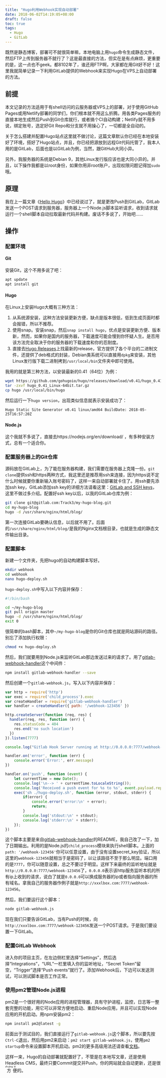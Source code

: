 ```yaml
---
title: "Hugo利用Webhook实现自动部署"
date: 2018-06-02T14:19:05+08:00
draft: false
toc: true
tags: 
  - Hugo
  - GitLab
---
```


既然是静态博客，部署可不就很简单嘛，本地电脑上用`hugo`命令生成静态文件，然后FTP上传到服务器不就行了？这是最直接的方法，但实在是有点麻烦，更重要的是，这一点也不geek。都8102年了，谁还用FTP啊，大家都在用Git好不好！这里我就简单记录一下利用GitLab提供的Webhook来实现Hugo在VPS上自动部署的方法。

## 前提

本文记录的方法适用于有shell访问的云服务器或VPS上的部署，对于使用GitHub Pages或用Netlify部署的同学们，你们根本就不用这么折腾。用各类Pages服务的直接本地生成然后Push到Git仓库就行，或者搞个CI自动构建；Netlify就不用多说，绑定账号，选定好Git Repo和分支就不用操心了，一切都是全自动的。

关于怎么搭建并配置Hugo站点这里就不做讨论，这篇文章默认你已经在本地安装好了环境，搭好了Hugo站点，并且，你已经把源放到远程Git代码托管了，我本人用的是GitLab，后面也是以GitLab为例，当然，跟GitHub大同小异。

另外，我服务器的系统是Debian 9，其他Linux发行版应该也是大同小异的。并且，以下操作我都是以root身份，如果你用非root账户，出现权限问题记得加`sudo`哦。

## 原理

我在上一篇文章《[Hello Hugo](https://www.xxxlbox.com/posts/2018/hello-hugo/)》中已经说过了，就是更改Push到GitLab，GitLab发送一个POST请求到服务器，服务器上一个Node.js脚本监听请求，收到请求就运行一个shell脚本自动拉取最新代码并构建。废话不多说了，开始吧……

## 操作

###  配置环境

#### Git

安装Git，这个不用多说了吧：

```bash
apt update
apt install git
```

#### Hugo

在Linux上安装Hugo大概有三种方法：

1. 从系统源安装，这种方法安装更新方便，缺点是版本很低，低到生成页面时都会报错，所以不推荐。
2. 使用snap。安装snap，然后`snap install hugo`，优点是安装更新方便、版本新，然而，如果你是国内的服务器，下载速度可能会慢到你怀疑人生。是否用该方法完全取决于你的服务器的下载速度和你的忍耐度。
3. 直接去[Hugo Releases](https://github.com/gohugoio/hugo/releases)上找最新的release，官方提供了各个平台的二进制文件，还提供了deb格式的封装，Debian类系统可以直接用`dpkg`来安装，其他Linux发行版下载二进制拷到`/usr/local/bin`文件夹中即可使用。

我用的就是第三种方法，以安装最新的0.41（64位）为例：

```bash
wget https://github.com/gohugoio/hugo/releases/download/v0.41/hugo_0.41_Linux-64bit.tar.gz
tar -zxvf hugo_0.41_Linux-64bit.tar.gz
cp hugo /usr/local/bin/hugo
```

然后运行一下`hugo version`，出现类似信息就表示安装成功了：

```
Hugo Static Site Generator v0.41 linux/amd64 BuildDate: 2018-05-25T16:57:20Z
```

#### Node.js

这个我就不多说了，直接去https://nodejs.org/en/download/ ，有多种安装方式，总有一个适合你。

### 配置服务器上的Git仓库

源码放在GitLab上，为了能在服务器构建，我们需要在服务器上克隆一份。`git clone`提供ssh和https两种方式，我这里还是推荐用ssh来连接，因为https说不定什么时候就要你重新输入账号密码了，这样一来自动部署就卡住了。用ssh要先添加ssh key，GitLab添加ssh key的详细方法请看这里：[GitLab and SSH keys](https://gitlab.com/help/ssh/README)，这里不做过多介绍。配置好ssh key以后，以我的GitLab仓库为例：

```bash
git clone git@gitlab.com:Track3/my-hugo-blog.git
cd my-hugo-blog
hugo -d /usr/share/nginx/html/blog/
```

第一次连接GitLab要确认信息，以后就不用了。后面的`/usr/share/nginx/html/blog/`是我的Nginx文档根目录，也就是生成的静态文件输出目录。

### 配置脚本

新建一个文件夹，先把hugo的自动构建脚本写好。

```bash
mkdir webhook
cd webhook
nano hugo-deploy.sh
```

`hugo-deploy.sh`中写入以下内容并保存：

```bash
#!/bin/bash

cd ~/my-hugo-blog
git pull origin master
hugo -d /usr/share/nginx/html/blog/
exit 0
```

很简单的bash脚本，其中`~/my-hugo-blog`是你的Git仓库也就是网站源码的路径。别忘了添加执行权限：

```bash
chmod +x hugo-deploy.sh
```

然后，我们就要用到Node.js来监听GitLab那边发送过来的请求了。用了[gitlab-webhook-handler](https://github.com/SixQuant/gitlab-webhook-handler)这个中间件：

```bash
npm install gitlab-webhook-handler --save
```

然后创建一个`gitlab-webhook.js`，写入以下内容并保存：

```javascript
var http = require('http')
var exec = require('child_process').exec
var createHandler = require('gitlab-webhook-handler')
var handler = createHandler({ path: '/webhook-123456' })

http.createServer(function (req, res) {
  handler(req, res, function (err) {
    res.statusCode = 404
    res.end('no such location')
  })
}).listen(7777)

console.log("Gitlab Hook Server running at http://0.0.0.0:7777/webhook-123456");

handler.on('error', function (err) {
  	console.error('Error:', err.message)
})

handler.on('push', function (event) {
    let currentTime = new Date();
    console.log('\n--> ' + currentTime.toLocaleString());
    console.log('Received a push event for %s to %s', event.payload.repository.name, event.payload.ref);
    exec('sh ./hugo-deploy.sh', function (error, stdout, stderr) {
        if(error) {
            console.error('error:\n' + error);
            return;
        }
        console.log('stdout:\n' + stdout);
        console.log('stderr:\n' + stderr);
    });
})
```

这个脚本主要是来自[gitlab-webhook-handler](https://github.com/SixQuant/gitlab-webhook-handler)的README，我自己改了一下，加了日期输出。利用的是Node.js的`child_process`模块来执行shell脚本。上面的`path: '/webhook-123456'`你可以任意设置，由于没有设置secret_key验证，所以这里的`webhook-123456`就相当于是密码了，以让该路径不至于那么明显。端口用的是`7777`，你可以随意设置，总之不要过于明显。这样下来最终的监听地址就是`http://0.0.0.0:7777/webhook-123456`了，`0.0.0.0`表示该http服务监听本机的所有ip上收到的请求，说白了就是`0.0.0.0`可以换成服务器的ip或者指向服务器的所有域名。拿我自己的服务器作例子就是`http://xxxlbox.com:7777/webhook-123456`。

然后，我们要运行这个脚本：

```bash
node gitlab-webhook.js
```

现在我们只要告诉GitLab，当有Push的时候，向`http://xxxlbox.com:7777/webhook-123456`发送一个POST请求。于是我们要设置一下GitLab。

### 配置GitLab Webhook

进入你的项目主页，在左边侧栏里选择“Settings”，然后选择“Integrations”，“URL”一栏里填入你的监听地址，“Secret Token”留空，“Trigger”选择“Push events”就行了。添加Webhook后，下边可以发送测试，可以测试脚本是否工作正常。

### 使用pm2管理Node.js进程

pm2是一个很好用的Node应用的进程管理器，具有守护进程，监控，日志等一整套完整的功能，用它可以非常方便地启动、重启Node应用，并且可以实现Node应用的开机启动。用npm安装pm2：

```bash
npm install pm2@latest -g
```

前面出于测试目的，我们直接运行了`gitlab-webhook.js`这个脚本，所以要先按`Ctrl-C`退出，然后用pm2来启动：`pm2 start gitlab-webhook.js`，使用`pm2 startup`命令来设置脚本开机启动。pm2的更多高级用法还请查看[文档](http://pm2.keymetrics.io/docs/usage/quick-start/)。

这样一来，Hugo的自动部署就配置好了，不管是在本地写文章，还是使用Headless CMS，最终只要Commit提交并Push，你的网站就会自动更新，还是很<ruby>方<rp>(</rp><rt>zhuāng</rt><rp>)</rp></ruby><ruby>便<rp>(</rp><rt>bī</rt><rp>)</rp></ruby>的。